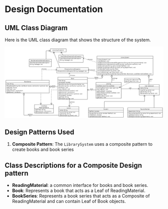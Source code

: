 # Design Documentation

## UML Class Diagram
Here is the UML class diagram that shows the structure of the system.

![UML Diagram](img.png)

## Design Patterns Used
1. **Composite Pattern**: The `LibrarySystem` uses a composite pattern to create books and book series

## Class Descriptions for a Composite Design pattern
- **ReadingMaterial**: a common interface for books and book series.
- **Book**: Represents a book that acts as a Leaf of ReadingMaterial.
- **BookSeries**: Represents a book series that acts as a Composite of ReadingMaterial and can contain Leaf of Book objects.
